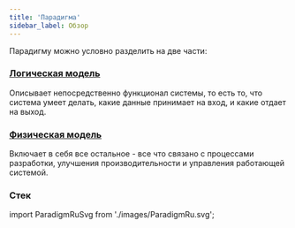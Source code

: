 ```yaml
---
title: 'Парадигма'
sidebar_label: Обзор
---
```


Парадигму можно условно разделить на две части:

### [Логическая модель](Logical_model.md)

Описывает непосредственно функционал системы, то есть то, что система умеет делать, какие данные принимает на вход, и какие отдает на выход.

### [Физическая модель](Physical_model.md)

Включает в себя все остальное - все что связано с процессами разработки, улучшения производительности и управления работающей системой.

### Стек

import ParadigmRuSvg from './images/ParadigmRu.svg';

<ParadigmRuSvg />
